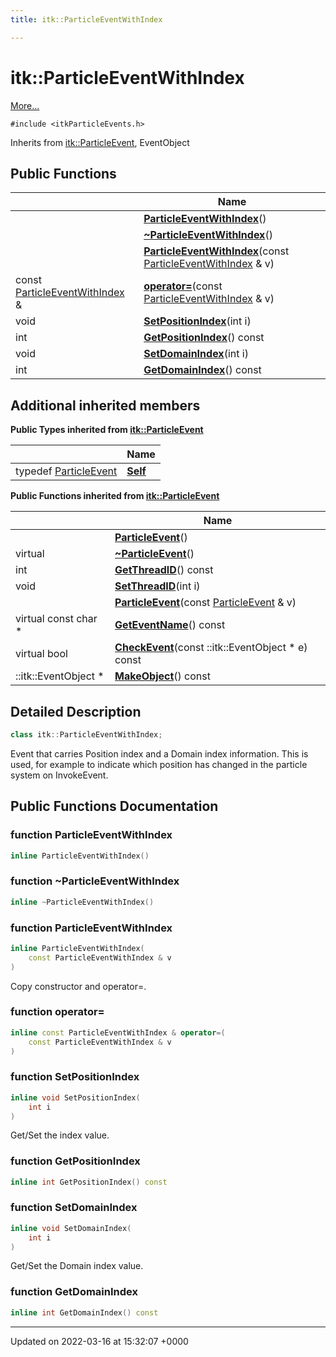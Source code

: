 ```yaml
---
title: itk::ParticleEventWithIndex

---
```


# itk::ParticleEventWithIndex



 [More...](#detailed-description)


`#include <itkParticleEvents.h>`

Inherits from [itk::ParticleEvent](../Classes/classitk_1_1ParticleEvent.md), EventObject

## Public Functions

|                | Name           |
| -------------- | -------------- |
| | **[ParticleEventWithIndex](../Classes/classitk_1_1ParticleEventWithIndex.md#function-particleeventwithindex)**() |
| | **[~ParticleEventWithIndex](../Classes/classitk_1_1ParticleEventWithIndex.md#function-~particleeventwithindex)**() |
| | **[ParticleEventWithIndex](../Classes/classitk_1_1ParticleEventWithIndex.md#function-particleeventwithindex)**(const [ParticleEventWithIndex](../Classes/classitk_1_1ParticleEventWithIndex.md) & v) |
| const [ParticleEventWithIndex](../Classes/classitk_1_1ParticleEventWithIndex.md) & | **[operator=](../Classes/classitk_1_1ParticleEventWithIndex.md#function-operator=)**(const [ParticleEventWithIndex](../Classes/classitk_1_1ParticleEventWithIndex.md) & v) |
| void | **[SetPositionIndex](../Classes/classitk_1_1ParticleEventWithIndex.md#function-setpositionindex)**(int i) |
| int | **[GetPositionIndex](../Classes/classitk_1_1ParticleEventWithIndex.md#function-getpositionindex)**() const |
| void | **[SetDomainIndex](../Classes/classitk_1_1ParticleEventWithIndex.md#function-setdomainindex)**(int i) |
| int | **[GetDomainIndex](../Classes/classitk_1_1ParticleEventWithIndex.md#function-getdomainindex)**() const |

## Additional inherited members

**Public Types inherited from [itk::ParticleEvent](../Classes/classitk_1_1ParticleEvent.md)**

|                | Name           |
| -------------- | -------------- |
| typedef [ParticleEvent](../Classes/classitk_1_1ParticleEvent.md) | **[Self](../Classes/classitk_1_1ParticleEvent.md#typedef-self)**  |

**Public Functions inherited from [itk::ParticleEvent](../Classes/classitk_1_1ParticleEvent.md)**

|                | Name           |
| -------------- | -------------- |
| | **[ParticleEvent](../Classes/classitk_1_1ParticleEvent.md#function-particleevent)**() |
| virtual | **[~ParticleEvent](../Classes/classitk_1_1ParticleEvent.md#function-~particleevent)**() |
| int | **[GetThreadID](../Classes/classitk_1_1ParticleEvent.md#function-getthreadid)**() const |
| void | **[SetThreadID](../Classes/classitk_1_1ParticleEvent.md#function-setthreadid)**(int i) |
| | **[ParticleEvent](../Classes/classitk_1_1ParticleEvent.md#function-particleevent)**(const [ParticleEvent](../Classes/classitk_1_1ParticleEvent.md) & v) |
| virtual const char * | **[GetEventName](../Classes/classitk_1_1ParticleEvent.md#function-geteventname)**() const |
| virtual bool | **[CheckEvent](../Classes/classitk_1_1ParticleEvent.md#function-checkevent)**(const ::itk::EventObject * e) const |
| ::itk::EventObject * | **[MakeObject](../Classes/classitk_1_1ParticleEvent.md#function-makeobject)**() const |


## Detailed Description

```cpp
class itk::ParticleEventWithIndex;
```


Event that carries Position index and a Domain index information. This is used, for example to indicate which position has changed in the particle system on InvokeEvent. 

## Public Functions Documentation

### function ParticleEventWithIndex

```cpp
inline ParticleEventWithIndex()
```


### function ~ParticleEventWithIndex

```cpp
inline ~ParticleEventWithIndex()
```


### function ParticleEventWithIndex

```cpp
inline ParticleEventWithIndex(
    const ParticleEventWithIndex & v
)
```


Copy constructor and operator=. 


### function operator=

```cpp
inline const ParticleEventWithIndex & operator=(
    const ParticleEventWithIndex & v
)
```


### function SetPositionIndex

```cpp
inline void SetPositionIndex(
    int i
)
```


Get/Set the index value. 


### function GetPositionIndex

```cpp
inline int GetPositionIndex() const
```


### function SetDomainIndex

```cpp
inline void SetDomainIndex(
    int i
)
```


Get/Set the Domain index value. 


### function GetDomainIndex

```cpp
inline int GetDomainIndex() const
```


-------------------------------

Updated on 2022-03-16 at 15:32:07 +0000